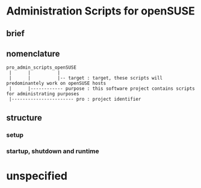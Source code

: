 # Administration Scripts for openSUSE

## brief


## nomenclature

```
pro_admin_scripts_openSUSE
 |      |          | 
 |      |          |-- target : target, these scripts will predominantely work on openSUSE hosts
 |      |------------ purpose : this software project contains scripts for administrating purposes
 |----------------------- pro : project identifier
```

## structure

### setup

### startup, shutdown and runtime

###

# unspecified

